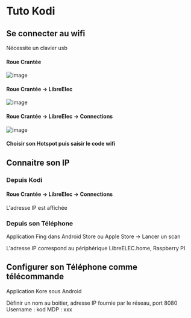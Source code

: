# Tuto Kodi



## Se connecter au wifi

Nécessite un clavier usb

#### Roue Crantée

![image](https://wiki.libreelec.tv/_media/le-system-settings.jpg?cache=&w=900&h=540&tok=bd1bed)

#### Roue Crantée -> LibreElec

![image](https://wiki.libreelec.tv/_media/le-settings-en.jpg?w=400&tok=632e78)

#### Roue Crantée -> LibreElec -> Connections

![image](https://wiki.libreelec.tv/_media/wiki/le-settings-connections2.png?w=400&tok=819715)


#### Choisir son Hotspot puis saisir le code wifi



## Connaitre son IP 

### Depuis Kodi

#### Roue Crantée -> LibreElec -> Connections 

L'adresse IP est affichée

### Depuis son Téléphone 

Application Fing dans Android Store ou Apple Store -> Lancer un scan

L'adresse IP correspond au périphérique LibreELEC.home, Raspberry PI

## Configurer son Téléphone comme télécommande

Application Kore sous Android

Définir un nom au boitier, adresse IP fournie par le réseau, port 8080
Username : kod
MDP : xxx


